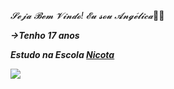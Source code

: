 _𝓢𝓮𝓳𝓪 𝓑𝓮𝓶 𝓥𝓲𝓷𝓭𝓸! 𝓔𝓾 𝓼𝓸𝓾 𝓐𝓷𝓰𝓮́𝓵𝓲𝓬𝓪_💙🌠

**_→Tenho 17 anos_**

**_Estudo na Escola [Nicota](https://instagram/escola.donanicota/)_**

![](https://media1.tenor.com/m/Nd29ocoxViwAAAAC/melanie-martinez-the-voice.gif)
